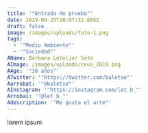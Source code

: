 ```yaml
---
title: '"Entrada de prueba"'
date: 2019-09-25T20:07:32.605Z
draft: false
image: /images/uploads/foto-1.png
tags:
  - '"Medio Ambiente"'
  - '"Sociedad"'
AName: Bárbara Letelier Soto
AImage: /images/uploads/ceus_2019.png
AAge: '"30 años"'
ATwitter: '"https://twitter.com/baletso"'
Aarrobat: '"@baletso"'
AInstagram: '"https://instagram.com/let_b_"'
Arrobai: '"@let_b_"'
Adescription: '"Me gusta el arte"'
---
```

lorem ipsum
